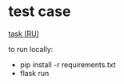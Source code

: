 # test case

[task (RU)](https://drive.google.com/file/d/1GM66uL_fJ_dBm1i-nbrKlkyOBw2qbuOM/view?usp=drivesdk)

to run locally:
* pip install -r requirements.txt
* flask run
